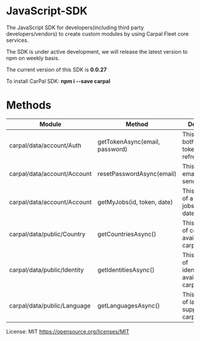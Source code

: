 # JavaScript-SDK
The JavaScript SDK for developers(including third party developers/vendors) to create custom modules by using Carpal Fleet core services.

The SDK is under active development, we will release the latest version to npm on weekly basis.

The current version of this SDK is **0.0.27**

To install CarPal SDK: **npm i --save carpal**

# Methods

| Module                        | Method                            | Description          |
| ----------------------------- |-----------------------------------| ---------------------|
| carpal/data/account/Auth      | getTokenAsync(email, password)    | This returns the both access token and refresh token|
| carpal/data/account/Account   | resetPasswordAsync(email)         | This will call the email service to send out a link |
| carpal/data/account/Account   | getMyJobs(id, token, date)        | This returns list of a driver's jobs for given date |
| carpal/data/public/Country    | getCountriesAsync()               | This returns list of countries availale for carpal services |
| carpal/data/public/Identity   | getIdentitiesAsync()              | This returns list of identities(cities) available for carpal services|
| carpal/data/public/Language   | getLanguagesAsync()               | This returns list of languages supported by carpal system |


License: MIT https://opensource.org/licenses/MIT
